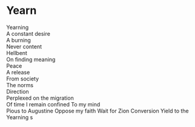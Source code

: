 # Yearn

Yearning  
A constant desire  
A burning  
Never content  
Hellbent  
On finding meaning  
Peace  
A release  
From society  
The norms  
Direction  
Perplexed on the migration  
Of time 
I remain confined 
To my mind  
Pious to Augustine 
Oppose my faith 
Wait for Zion 
Conversion 
Yield to the 
Yearning s